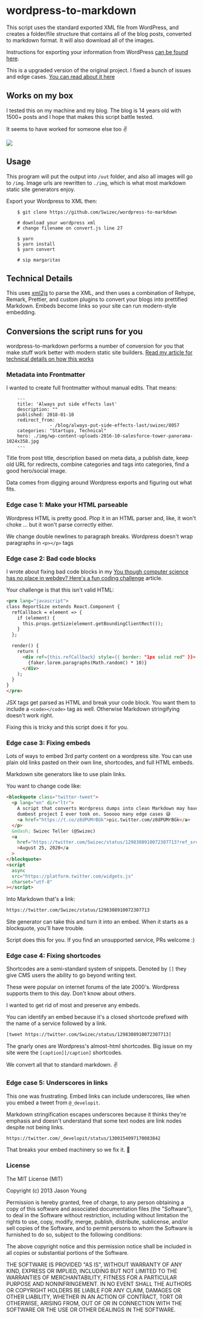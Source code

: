 # wordpress-to-markdown

This script uses the standard exported XML file from WordPress, and creates a folder/file structure that contains all of the blog posts, converted to markdown format. It will also download all of the images.

Instructions for exporting your information from WordPress [can be found here](http://en.support.wordpress.com/export/).

This is a upgraded version of the original project. I fixed a bunch of issues and edge cases. [You can read about it here](https://swizec.com/blog/how-to-export-a-large-wordpress-site-to-markdown/)


## Works on my box

I tested this on my machine and my blog. The blog is 14 years old with 1500+ posts and I hope that makes this script battle tested.

It seems to have worked for someone else too ✌️

[![](https://i.imgur.com/tajlNWE.png)](https://twitter.com/akhromieiev/status/1301526142898364417)

## Usage

This program will put the output into `/out` folder, and also all images will go to `/img`. Image urls are rewritten to `./img`, which is what most markdown static site generators enjoy.

Export your Wordpress to XML then:

```
    $ git clone https://github.com/Swizec/wordpress-to-markdown

    # download your wordpress xml
    # change filename on convert.js line 27

    $ yarn
    $ yarn install
    $ yarn convert

    # sip margaritas
```

## Technical Details

This uses [xml2js](https://github.com/Leonidas-from-XIV/node-xml2js) to parse the XML, and then uses a combination of Rehype, Remark, Prettier, and custom plugins to convert your blogs into prettified Markdown. Embeds become links so your site can run modern-style embedding.

## Conversions the script runs for you

wordpress-to-markdown performs a number of conversion for you that make stuff work better with modern static site builders. [Read my article for technical details on how this works](https://swizec.com/blog/how-to-export-a-large-wordpress-site-to-markdown/)

### Metadata into Frontmatter

I wanted to create full frontmatter without manual edits. That means:

```
    ---
    title: 'Always put side effects last'
    description: ""
    published: 2018-01-10
    redirect_from:
                - /blog/always-put-side-effects-last/swizec/8057
    categories: "Startups, Technical"
    hero: ./img/wp-content-uploads-2016-10-salesforce-tower-panorama-1024x358.jpg
    ---
```

Title from post title, description based on meta data, a publish date, keep old URL for redirects, combine categories and tags into categories, find a good hero/social image.

Data comes from digging around Wordpress exports and figuring out what fits.

### Edge case 1: Make your HTML parseable

Wordpress HTML is pretty good. Plop it in an HTML parser and, like, it won't choke ... but it won't parse correctly either.

We change double newlines to paragraph breaks. Wordpress doesn't wrap paragraphs in `<p></p>` tags

### Edge case 2: Bad code blocks

I wrote about fixing bad code blocks in my [You though computer science has no place in webdev? Here's a fun coding challenge](https://swizec.com/blog/you-though-computer-science-has-no-place-in-webdev-heres-a-fun-coding-challenge/) article.

Your challenge is that this isn't valid HTML:

```html
<pre lang="javascript">
class ReportSize extends React.Component {
  refCallback = element => {
    if (element) {
      this.props.getSize(element.getBoundingClientRect());
    }
  };

  render() {
    return (
      <div ref={this.refCallback} style={{ border: "1px solid red" }}>
        {faker.lorem.paragraphs(Math.random() * 10)}
      </div>
    );
  }
}
</pre>
```

JSX tags get parsed as HTML and break your code block. You want them to include a `<code></code>` tag as well. Otherwise Markdown stringifying doesn't work right.

Fixing this is tricky and this script does it for you.

### Edge case 3: Fixing embeds

Lots of ways to embed 3rd party content on a wordpress site. You can use plain old links pasted on their own line, shortcodes, and full HTML embeds.

Markdown site generators like to use plain links.

You want to change code like:

```html
<blockquote class="twitter-tweet">
  <p lang="en" dir="ltr">
    A script that converts Wordpress dumps into clean Markdown may have been the
    dumbest project I ever took on. Sooooo many edge cases 😅
    <a href="https://t.co/z8dPUMrBGk">pic.twitter.com/z8dPUMrBGk</a>
  </p>
  &mdash; Swizec Teller (@Swizec)
  <a
    href="https://twitter.com/Swizec/status/1298308910072307713?ref_src=twsrc%5Etfw"
    >August 25, 2020</a
  >
</blockquote>
<script
  async
  src="https://platform.twitter.com/widgets.js"
  charset="utf-8"
></script>
```

Into Markdown that's a link:

```markdown
https://twitter.com/Swizec/status/1298308910072307713
```

Site generator can take this and turn it into an embed. When it starts as a blockquote, you'll have trouble.

Script does this for you. If you find an unsupported service, PRs welcome :)

### Edge case 4: Fixing shortcodes

Shortcodes are a semi-standard system of snippets. Denoted by `[]` they give CMS users the ability to go beyond writing text.

These were popular on internet forums of the late 2000's. Wordpress supports them to this day. Don't know about others.

I wanted to get rid of most and preserve any embeds.

You can identify an embed because it's a closed shortcode prefixed with the name of a service followed by a link.

```html
[tweet https://twitter.com/Swizec/status/1298308910072307713]
```

The gnarly ones are Wordpress's almost-html shortcodes. Big issue on my site were the `[caption][/caption]` shortcodes.

We convert all that to standard markdown. ✌️

### Edge case 5: Underscores in links

This one was frustrating. Embed links can include underscores, like when you embed a tweet from `@_developit`.

Markdown stringification escapes underscores because it thinks they're emphasis and doesn't understand that some text nodes are link nodes despite not being links.

```markdown
https://twitter.com/_developit/status/1300154097170083842
```

That breaks your embed machinery so we fix it. 🤪

### License

The MIT License (MIT)

Copyright (c) 2013 Jason Young

Permission is hereby granted, free of charge, to any person obtaining a copy
of this software and associated documentation files (the "Software"), to deal
in the Software without restriction, including without limitation the rights
to use, copy, modify, merge, publish, distribute, sublicense, and/or sell
copies of the Software, and to permit persons to whom the Software is
furnished to do so, subject to the following conditions:

The above copyright notice and this permission notice shall be included in all
copies or substantial portions of the Software.

THE SOFTWARE IS PROVIDED "AS IS", WITHOUT WARRANTY OF ANY KIND, EXPRESS OR
IMPLIED, INCLUDING BUT NOT LIMITED TO THE WARRANTIES OF MERCHANTABILITY,
FITNESS FOR A PARTICULAR PURPOSE AND NONINFRINGEMENT. IN NO EVENT SHALL THE
AUTHORS OR COPYRIGHT HOLDERS BE LIABLE FOR ANY CLAIM, DAMAGES OR OTHER
LIABILITY, WHETHER IN AN ACTION OF CONTRACT, TORT OR OTHERWISE, ARISING FROM,
OUT OF OR IN CONNECTION WITH THE SOFTWARE OR THE USE OR OTHER DEALINGS IN THE
SOFTWARE.

